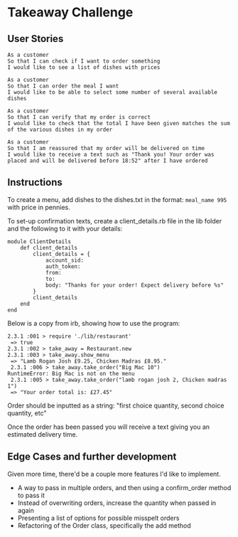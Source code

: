 Takeaway Challenge
==================

User Stories
-------------

```
As a customer
So that I can check if I want to order something
I would like to see a list of dishes with prices

As a customer
So that I can order the meal I want
I would like to be able to select some number of several available dishes

As a customer
So that I can verify that my order is correct
I would like to check that the total I have been given matches the sum of the various dishes in my order

As a customer
So that I am reassured that my order will be delivered on time
I would like to receive a text such as "Thank you! Your order was placed and will be delivered before 18:52" after I have ordered
```

Instructions
-------------

To create a menu, add dishes to the dishes.txt in the format: ```meal_name 995``` with price in pennies.

To set-up confirmation texts, create a client_details.rb file in the lib folder and the following to it with your details:
```
module ClientDetails
    def client_details
        client_details = {
            account_sid: 
            auth_token: 
            from: 
            to: 
            body: "Thanks for your order! Expect delivery before %s"
        }
        client_details
    end
end
```
Below is a copy from irb, showing how to use the program:
```
2.3.1 :001 > require './lib/restaurant'
 => true 
2.3.1 :002 > take_away = Restaurant.new
2.3.1 :003 > take_away.show_menu
 => "Lamb Rogan Josh £9.25, Chicken Madras £8.95."
 2.3.1 :006 > take_away.take_order("Big Mac 10")
RuntimeError: Big Mac is not on the menu
 2.3.1 :005 > take_away.take_order("lamb rogan josh 2, Chicken madras 1")                                                                                                                                                                       
 => "Your order total is: £27.45"
 ```
Order should be inputted as a string: "first choice quantity, second choice quantity, etc"

Once the order has been passed you will receive a text giving you an estimated delivery time.

Edge Cases and further development
--------------------------------------

Given more time, there'd be a couple more features I'd like to implement.

* A way to pass in multiple orders, and then using a confirm_order method to pass it
* Instead of overwriting orders, increase the quantity when passed in again
* Presenting a list of options for possible misspelt orders
* Refactoring of the Order class, specifically the add method
